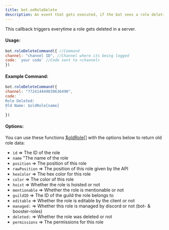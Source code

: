 ```yaml
---
title: bot.onRoleDelete
description: An event that gets executed, if the bot sees a role deletion in one of it's servers. To let the bot listen to the event, add one bot.onRoleDelete() callback inside your main file.
---
```


This callback triggers everytime a role gets deleted in a server.

#### Usage:

```javascript
bot.roleDeleteCommand({ //Command
channel: "channel ID", //Channel where its being logged
code: `your code` //Code sent to <channel>
})
```

#### Example Command:

```javascript
bot.roleDeleteCommand({ 
channel: "772414449839636490", 
code: `
Role Deleted:
Old Name: $oldRole[name]
`
})
```

#### Options:

You can use these functions [$oldRole\[\]](../functions/oldrole.md) with the options below to return old  role data:

* `id` =&gt; The ID of the role
* `name` "The name of the role
* `position` =&gt; The position of this role
* `rawPosition` =&gt; The position of this role given by the API
* `hexColor` =&gt; The hex color for this role
* `color` =&gt; The color of this role
* `hoist` =&gt; Whether the role is hoisted or not
* `mentionable` =&gt; Whether the role is mentionable or not
* `guildID` =&gt; The ID of the guild the role belongs to
* `editable` =&gt; Whether the role is editable by the client or not
* `managed:` =&gt; Whether this role is managed by discord or not \(bot- & booster-roles\)
* `deleted:` =&gt; Whether the role was deleted or not
* `permissions` =&gt; The permissions for this role

